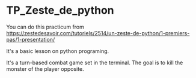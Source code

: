 # TP_Zeste_de_python
You can do this practicum from https://zestedesavoir.com/tutoriels/2514/un-zeste-de-python/1-premiers-pas/1-presentation/

It's a basic lesson on python programing.

It's a turn-based combat game set in the terminal.
The goal is to kill the monster of the player opposite.